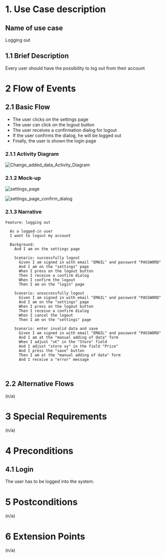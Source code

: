 # 1. Use Case description

## Name of use case

Logging out

## 1.1 Brief Description

Every user should have the possibility to log out from their account

# 2 Flow of Events

## 2.1 Basic Flow

- The user clicks on the settings page
- The user can click on the logout button
- The user receives a confirmation dialog for logout
- If the user confirms the dialog, he will be logged out
- Finally, the user is shown the login page

### 2.1.1 Activity Diagram
![Change_added_data_Activity_Diagram](logging_out.drawio.svg)


### 2.1.2 Mock-up
![settings_page](../UC_7_logging_out/settings_page.png)

![settings_page_confirm_dialog](../UC_7_logging_out/settings_page_confirm_dialog.png)


### 2.1.3 Narrative

```gherkin
Feature: logging out

  As a logged-in user
  I want to logout my account
  
  Background: 
    And I am on the settings page
    
    Scenario: successfully logout 
      Given I am signed in with email "EMAIL" and password "PASSWORD"
      And I am on the "settings" page
      When I press on the logout button
      Then I receive a confirm dialog
      When I confirm the logout
      Then I am on the "login" page
      
    Scenario: unsuccessfully logout
      Given I am signed in with email "EMAIL" and password "PASSWORD"
      And I am on the "settings" page
      When I press on the logout button
      Then I receive a confirm dialog
      When I cancel the logout
      Then I am on the "settings" page
      
    Scenario: enter invalid data and save
      Given I am signed in with email "EMAIL" and password "PASSWORD"
      And I am at the "manual adding of data" form
      When I adjust "x€" in the "Store" field
      And I adjust "store xy" in the field "Price"
      And I press the "save" button
      Then I am at the "manual adding of data" form
      And I receive a "error" message
      
      

```


## 2.2 Alternative Flows

(n/a)

# 3 Special Requirements

(n/a)

# 4 Preconditions

## 4.1 Login

The user has to be logged into the system.

# 5 Postconditions

(n/a)

# 6 Extension Points

(n/a)



